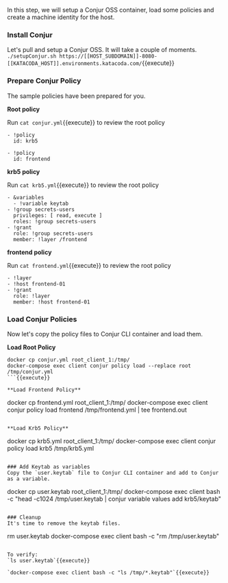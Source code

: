 In this step, we will setup a Conjur OSS container, load some policies and create a machine identity for the host.

### Install Conjur
Let's pull and setup a Conjur OSS.   It will take a couple of moments.
`./setupConjur.sh https://[[HOST_SUBDOMAIN]]-8080-[[KATACODA_HOST]].environments.katacoda.com/`{{execute}}

### Prepare Conjur Policy
The sample policies have been prepared for you. 

**Root policy**

Run `cat conjur.yml`{{execute}} to review the root policy
```
- !policy
  id: krb5

- !policy
  id: frontend
```
**krb5 policy**

Run `cat krb5.yml`{{execute}} to review the root policy

```
- &variables
  - !variable keytab
- !group secrets-users
  privileges: [ read, execute ]
  roles: !group secrets-users
- !grant
  role: !group secrets-users
  member: !layer /frontend
```

**frontend policy**

Run `cat frontend.yml`{{execute}} to review the root policy

```
- !layer
- !host frontend-01
- !grant
  role: !layer
  member: !host frontend-01
```
### Load Conjur Policies

Now let's copy the policy files to Conjur CLI container and load them.

**Load Root Policy**

```
docker cp conjur.yml root_client_1:/tmp/
docker-compose exec client conjur policy load --replace root /tmp/conjur.yml
```{{execute}}

**Load Frontend Policy**
```
docker cp frontend.yml root_client_1:/tmp/
docker-compose exec client conjur policy load frontend /tmp/frontend.yml | tee frontend.out
```{{execute}}

**Load Krb5 Policy**
```
docker cp krb5.yml root_client_1:/tmp/
docker-compose exec client conjur policy load krb5 /tmp/krb5.yml
```{{execute}}

### Add Keytab as variables
Copy the `user.keytab` file to Conjur CLI container and add to Conjur as a variable.

```
docker cp user.keytab root_client_1:/tmp/
docker-compose exec client bash -c "head -c1024 /tmp/user.keytab | conjur variable values add krb5/keytab" 
```{{execute}}

### Cleanup 
It's time to remove the keytab files.

```
rm user.keytab
docker-compose exec client bash -c "rm /tmp/user.keytab"
```{{execute}}

To verify:
`ls user.keytab`{{execute}}

`docker-compose exec client bash -c "ls /tmp/*.keytab"`{{execute}}
